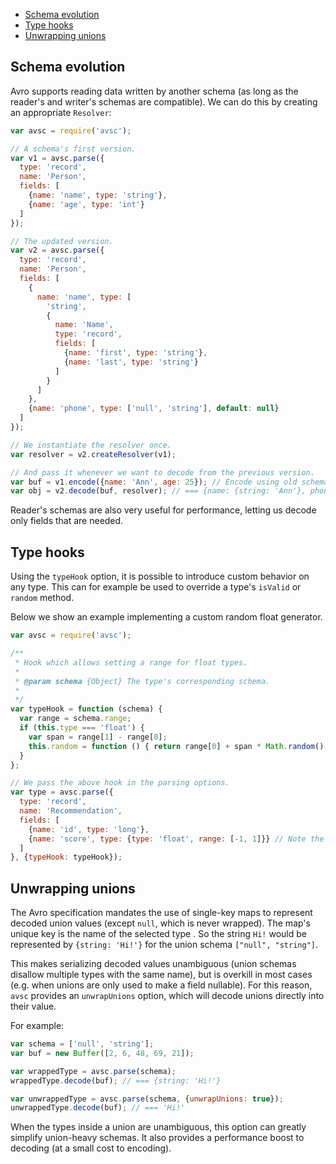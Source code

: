 + [Schema evolution](#schema-evolution)
+ [Type hooks](#type-hooks)
+ [Unwrapping unions](#unwrapping-unions)


## Schema evolution

Avro supports reading data written by another schema (as long as the reader's
and writer's schemas are compatible). We can do this by creating an appropriate
`Resolver`:

```javascript
var avsc = require('avsc');

// A schema's first version.
var v1 = avsc.parse({
  type: 'record',
  name: 'Person',
  fields: [
    {name: 'name', type: 'string'},
    {name: 'age', type: 'int'}
  ]
});

// The updated version.
var v2 = avsc.parse({
  type: 'record',
  name: 'Person',
  fields: [
    {
      name: 'name', type: [
        'string',
        {
          name: 'Name',
          type: 'record',
          fields: [
            {name: 'first', type: 'string'},
            {name: 'last', type: 'string'}
          ]
        }
      ]
    },
    {name: 'phone', type: ['null', 'string'], default: null}
  ]
});

// We instantiate the resolver once.
var resolver = v2.createResolver(v1);

// And pass it whenever we want to decode from the previous version.
var buf = v1.encode({name: 'Ann', age: 25}); // Encode using old schema.
var obj = v2.decode(buf, resolver); // === {name: {string: 'Ann'}, phone: null}
```

Reader's schemas are also very useful for performance, letting us decode only
fields that are needed.


## Type hooks

Using the `typeHook` option, it is possible to introduce custom behavior on any
type. This can for example be used to override a type's `isValid` or `random`
method.

Below we show an example implementing a custom random float generator.

```javascript
var avsc = require('avsc');

/**
 * Hook which allows setting a range for float types.
 *
 * @param schema {Object} The type's corresponding schema.
 *
 */
var typeHook = function (schema) {
  var range = schema.range;
  if (this.type === 'float') {
    var span = range[1] - range[0];
    this.random = function () { return range[0] + span * Math.random(); };
  }
};

// We pass the above hook in the parsing options.
var type = avsc.parse({
  type: 'record',
  name: 'Recommendation',
  fields: [
    {name: 'id', type: 'long'},
    {name: 'score', type: {type: 'float', range: [-1, 1]}} // Note the range.
  ]
}, {typeHook: typeHook});
```

## Unwrapping unions

The Avro specification mandates the use of single-key maps to represent decoded
union values (except `null`, which is never wrapped). The map's unique key is
the name of the selected type . So the string `Hi!` would be represented by
`{string: 'Hi!'}` for the union schema `["null", "string"]`.

This makes serializing decoded values unambiguous (union schemas disallow
multiple types with the same name), but is overkill in most cases (e.g. when
unions are only used to make a field nullable). For this reason, `avsc`
provides an `unwrapUnions` option, which will decode unions directly into their
value.

For example:

```javascript
var schema = ['null', 'string'];
var buf = new Buffer([2, 6, 48, 69, 21]);

var wrappedType = avsc.parse(schema);
wrappedType.decode(buf); // === {string: 'Hi!'}

var unwrappedType = avsc.parse(schema, {unwrapUnions: true});
unwrappedType.decode(buf); // === 'Hi!'
```

When the types inside a union are unambiguous, this option can greatly simplify
union-heavy schemas. It also provides a performance boost to decoding (at a
small cost to encoding).
